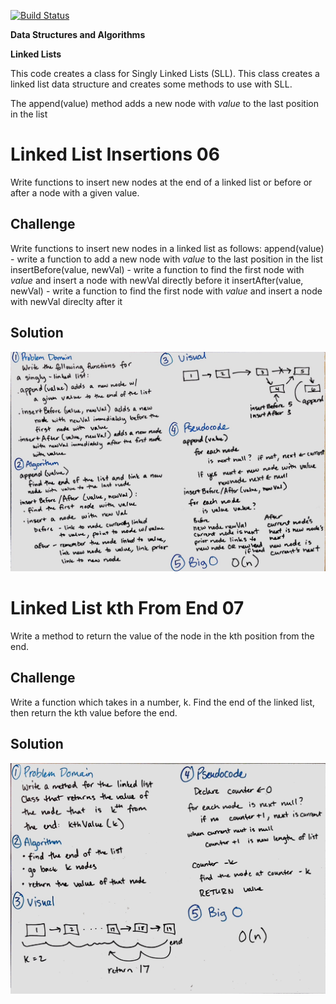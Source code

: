 [![Build Status](https://travis-ci.com/stariel/data-structures-and-algorithms.svg?branch=master)](https://travis-ci.com/stariel/data-structures-and-algorithms)

**Data Structures and Algorithms**

**Linked Lists**

This code creates a class for Singly Linked Lists (SLL). This class creates a linked list data structure and creates some methods to use with SLL.

The append(value) method adds a new node with *value* to the last position in the list

# Linked List Insertions 06
Write functions to insert new nodes at the end of a linked list or before or after a node with a given value.

## Challenge
Write functions to insert new nodes in a linked list as follows:
append(value) - write a function to add a new node with *value* to the last position in the list
insertBefore(value, newVal) - write a function to find the first node with *value* and insert a node with newVal directly before it
insertAfter(value, newVal) - write a function to find the first node with *value* and insert a node with newVal direclty after it

## Solution
![Whiteboarding Image 06](../assets/ll_insertions.jpg)

# Linked List kth From End 07
Write a method to return the value of the node in the kth position from the end.

## Challenge
Write a function which takes in a number, k. Find the end of the linked list, then return the kth value before the end.

## Solution
![Whiteboarding Image 07](../assets/ll_kth_from_end.jpg)